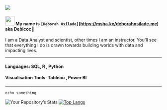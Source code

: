![](https://github.com/DeborahOsilade/DeborahOsilade/blob/main/Images/Deborah%20Osilade.png)

#### <p align="left"><img src="https://raw.githubusercontent.com/MartinHeinz/MartinHeinz/master/wave.gif" width="30px"> My name is `[Deborah Osilade]`(https://msha.ke/deborahosilade.me) aka Debicoc:eyes: 

I am a Data Analyst and scientist, other times I am an instructor. You'll see that everything I do is drawn towards building worlds with data and impacting lives. 

---
#### Languages: SQL, R , Python 
#### Visualisation Tools: Tableau , Power BI
---
  
`echo something`
<br/>

![Your Repository’s Stats](https://github-readme-stats.vercel.app/api?username=DeborahOsilade&show_icons=true) [![Top Langs](https://github-readme-stats.vercel.app/api/top-langs/?username=DeborahOsilade&langs_count=8)](https://github.com/DeborahOsilade/github-readme-stats)

